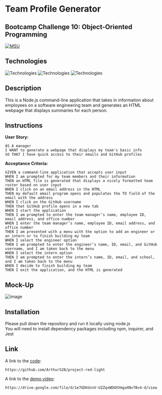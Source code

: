 # Team Profile Generator
## Bootcamp Challenge 10: Object-Oriented Programming
[![MSU](https://img.shields.io/badge/MSU-Coding%20Bootcamp-green/)](https://bootcamp.msu.edu/)

## Technologies
![Technologies](https://img.shields.io/badge/-JavaScript-007396?logo=JavaScript&logoColor=white)
![Technologies](https://img.shields.io/badge/Node.js-43853D?logoColor=white)
![Technologies](https://img.shields.io/badge/-Git-F05032?logo=Git&logoColor=white)

## Description
This is a Node.js command-line application that takes in information about employees on a software engineering team and generates an HTML webpage that displays summaries for each person.

## Instructions
<b>User Story:</b><br />
```
AS A manager
I WANT to generate a webpage that displays my team's basic info
SO THAT I have quick access to their emails and GitHub profiles
```

<b>Acceptance Criteria:</b><br />
```
GIVEN a command-line application that accepts user input
WHEN I am prompted for my team members and their information
THEN an HTML file is generated that displays a nicely formatted team roster based on user input
WHEN I click on an email address in the HTML
THEN my default email program opens and populates the TO field of the email with the address
WHEN I click on the GitHub username
THEN that GitHub profile opens in a new tab
WHEN I start the application
THEN I am prompted to enter the team manager’s name, employee ID, email address, and office number
WHEN I enter the team manager’s name, employee ID, email address, and office number
THEN I am presented with a menu with the option to add an engineer or an intern or to finish building my team
WHEN I select the engineer option
THEN I am prompted to enter the engineer’s name, ID, email, and GitHub username, and I am taken back to the menu
WHEN I select the intern option
THEN I am prompted to enter the intern’s name, ID, email, and school, and I am taken back to the menu
WHEN I decide to finish building my team
THEN I exit the application, and the HTML is generated
```
## Mock-Up
![image](https://user-images.githubusercontent.com/98504854/163701082-aa4a5f16-6b4e-41f1-bdc0-20cdcb493f24.png)

## Installation
Please pull down the repository and run it locally using node.js <br />
You will need to install dependency packages including npm, inquirer, and Jest <br />

## Link
A link to the [code](https://github.com/Arthur528/project-red-light):
```
https://github.com/Arthur528/project-red-light
```
A link to the [demo video](https://drive.google.com/file/d/1e7GDkUsnV-UZZqxWDUXVmgaXNvfBv4-d/view):
```
https://drive.google.com/file/d/1e7GDkUsnV-UZZqxWDUXVmgaXNvfBv4-d/view
```

